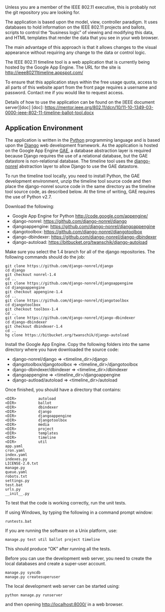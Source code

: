 Unless you are a member of the IEEE 802.11 executive, this is probably not the
git repository you are looking for.

The application is based upon the model, view, controller paradigm. It uses
databases to hold information on the IEEE 802.11 projects and ballots, scripts
to control the “business logic” of viewing and modifying this data, and HTML
templates that render the data that you see in your web browser.

The main advantage of this approach is that it allows changes to the visual
appearance without requiring any change to the data or control logic.

The IEEE 802.11 timeline tool is a web application that is currently being
hosted by the Google App Engine. The URL for the site is <http://ieee80211timeline.appspot.com/>

To ensure that this application stays within the free usage quota, access to all
parts of this website apart from the front page requires a username and
password. Contact me if you would like to request access.

Details of how to use the application can be found on the [IEEE document server][doc]
  [doc]: https://mentor.ieee.org/802.11/dcn/10/11-10-1349-03-0000-ieee-802-11-timeline-ballot-tool.docx
  
Application Environment
-----------------------
The application is written in the [Python][python] programming language and is based upon
the [Django][django] web development framework. As the application is hosted on the Google
App Engine [GAE][GAE], a database abstraction layer is required because Django
requires the use of a relational database, but the GAE datastore is
non-relational database. The timeline tool uses the [django-nonrel][nonrel] abstraction
layer to allow Django to use the GAE datastore.

  [python]: http://www.python.org/
  [GAE]: http://code.google.com/appengine/
  [django]: http://www.djangoproject.com/
  [nonrel]: http://www.allbuttonspressed.com/projects/django-nonrel

To run the timeline tool locally, you need to install Python, the GAE
development environment, unzip the timeline tool source code and then place the
django-nonrel source code in the same directory as the timeline tool source
code, as described below. At the time of writing, GAE requires the use of
Python v2.7.

Download the following:
* Google App Engine for Python <http://code.google.com/appengine/>
* django-nonrel: <https://github.com/django-nonrel/django>
* djangoappengine: <https://github.com/django-nonrel/djangoappengine>
* djangotoolbox: <https://github.com/django-nonrel/djangotoolbox>
* django-dbindexer: <https://github.com/django-nonrel/django-dbindexer>
* django-autoload: <https://bitbucket.org/twanschik/django-autoload>

Make sure you select the 1.4 branch for all of the django repositories. The
following commands should do the job:

    git clone https://github.com/django-nonrel/django
    cd django
    git checkout nonrel-1.4
    cd ..
    git clone https://github.com/django-nonrel/djangoappengine
    cd djangoappengine
    git checkout appengine-1.4
    cd ..
    git clone https://github.com/django-nonrel/djangotoolbox
    cd djangotoolbox
    git checkout toolbox-1.4
    cd ..
    git clone https://github.com/django-nonrel/django-dbindexer
    cd django-dbindexer
    git checkout dbindexer-1.4
    cd ..
    hg clone https://bitbucket.org/twanschik/django-autoload

Install the Google App Engine. Copy the following folders into the same 
directory where you have downloaded the source code:
* django-nonrel/django => <timeline_dir>/django
* djangotoolbox/djangotoolbox => <timeline_dir>/djangotoolbox
* django-dbindexer/dbindexer => <timeline_dir>/dbindexer
* djangoappengine => <timeline_dir>/djangoappengine
* django-autload/autoload => <timeline_dir>/autoload

Once finished, you should have a directory that contains:

    <DIR>          autoload
    <DIR>          ballot
    <DIR>          dbindexer
    <DIR>          django
    <DIR>          djangoappengine
    <DIR>          djangotoolbox
    <DIR>          media
    <DIR>          project
    <DIR>          templates
    <DIR>          timeline
    <DIR>          util
    app.yaml
    cron.yaml
    index.yaml
    indexes.py
    LICENSE-2.0.txt
    manage.py
    queue.yaml
    robots.txt
    settings.py
    test.bat
    urls.py
    __init__.py

To test that the code is working correctly, run the unit tests.

If using Windows, by typing the following in a command prompt window:

    runtests.bat

If you are running the software on a Unix platform, use:

    manage.py test util ballot project timeline

This should produce “OK” after running all the tests.

Before you can use the development web server, you need to create the local
databases and create a super-user account.

    manage.py syncdb
    manage.py createsuperuser

The local development web server can be started using:

    python manage.py runserver

and then opening <http://localhost:8000/> in a web browser.

 
